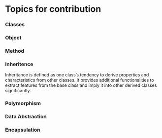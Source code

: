 # Topics for contribution
### Classes
### Object
### Method
### Inheritence

Inheritance is defined as one class’s tendency to derive properties and characteristics from other classes. It provides additional functionalities to extract features from the base class and imply it into other derived classes significantly.

### Polymorphism
### Data Abstraction
### Encapsulation
